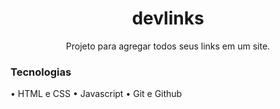 <h1 align="center"> devlinks </h1>

<p align="center"> Projeto para agregar todos seus links em um site. </p>

### Tecnologias
• HTML e CSS
• Javascript
• Git e Github